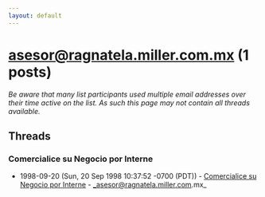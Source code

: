 ```yaml
---
layout: default
---
```


# asesor@ragnatela.miller.com.mx (1 posts)

_Be aware that many list participants used multiple email addresses over their time active on the list. As such this page may not contain all threads available._

## Threads

### Comercialice su Negocio por Interne
+ 1998-09-20 (Sun, 20 Sep 1998 10:37:52 -0700 (PDT)) - [Comercialice su Negocio por Interne](/archive/1998/09/ddf05d752f771d76e555aae0fb2f587716eb0a428dd9e43e9828f4dc70506e1d) - _asesor@ragnatela.miller.com.mx_

